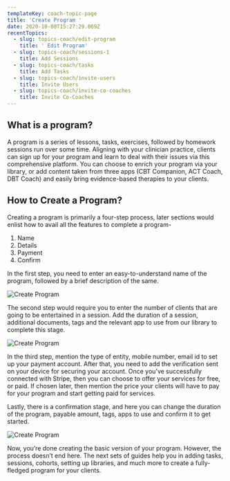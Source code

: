 ```yaml
---
templateKey: coach-topic-page
title: 'Create Program '
date: 2020-10-08T15:27:29.069Z
recentTopics:
  - slug: topics-coach/edit-program
    title: ' Edit Program'
  - slug: topics-coach/sessions-1
    title: Add Sessions
  - slug: topics-coach/tasks
    title: Add Tasks
  - slug: topics-coach/invite-users
    title: Invite Users
  - slug: topics-coach/invite-co-coaches
    title: Invite Co-Coaches
---
```

## What is a program?

A program is a series of lessons, tasks, exercises, followed by homework sessions run over some time. Aligning with your clinician practice, clients can sign up for your program and learn to deal with their issues via this comprehensive platform. You can choose to enrich your program via your library, or add content taken from three apps (CBT Companion, ACT Coach, DBT Coach) and easily bring evidence-based therapies to your clients. 

## How to Create a Program?

Creating a program is primarily a four-step process, later sections would enlist how to avail all the features to complete a program-

1. Name
2. Details
3. Payment
4. Confirm

In the first step, you need to enter an easy-to-understand name of the program, followed by a brief description of the same. 

![Create Program](/img/create-program-details-i.png "Create Program")

The second step would require you to enter the number of clients that are going to be entertained in a session. Add the duration of a session, additional documents, tags and the relevant app to use from our library to complete this stage. 

![Create Program](/img/create-program-payment-i.png "Create Program")

In the third step, mention the type of entity, mobile number, email id to set up your payment account. After that, you need to add the verification sent on your device for securing your account. Once you’ve successfully connected with Stripe, then you can choose to offer your services for free, or paid. If chosen later, then mention the price your clients will have to pay for your program and start getting paid for services. 

Lastly, there is a confirmation stage, and here you can change the duration of the program, payable amount, tags, apps to use and confirm it to get started. 

![Create Program](/img/create-program-confirm-i.png "Create Program")

Now, you’re done creating the basic version of your program. However, the process doesn’t end here. The next sets of guides help you in adding tasks, sessions, cohorts, setting up libraries, and much more to create a fully-fledged program for your clients.
